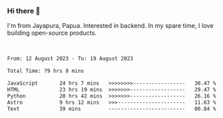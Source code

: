 ### Hi there 👋

I'm from Jayapura, Papua. Interested in backend. In my spare time, I love building open-source products.

<br>

 
 <!--START_SECTION:waka-->

```txt
From: 12 August 2023 - To: 19 August 2023

Total Time: 79 hrs 8 mins

JavaScript       24 hrs 7 mins   >>>>>>>>-----------------   30.47 %
HTML             23 hrs 19 mins  >>>>>>>------------------   29.47 %
Python           20 hrs 42 mins  >>>>>>>------------------   26.16 %
Astro            9 hrs 12 mins   >>>----------------------   11.63 %
Text             39 mins         -------------------------   00.84 %
```

<!--END_SECTION:waka-->
